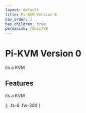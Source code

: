 ```yaml
---
layout: default
title: Pi-KVM Version 0
nav_order: 3
has_children: true
permalink: /docs/V0
---
```


# Pi-KVM Version 0

its a KVM

## Features
its a KVM

{: .fs-6 .fw-300 }


[version]: 0